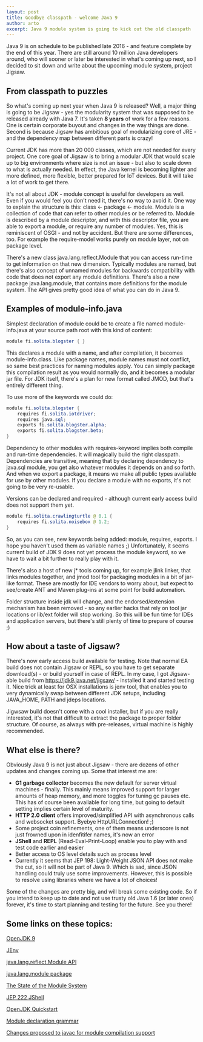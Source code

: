 ```yaml
---
layout: post
title: Goodbye classpath - welcome Java 9
author: arto
excerpt: Java 9 module system is going to kick out the old classpath
---
```


Java 9 is on schedule to be published late 2016 - and feature complete by the end of this year. There are still around 10 million Java developers around, who will sooner or later be interested in what's coming up next, so I decided to sit down and write about the upcoming module system, project Jigsaw. 

## From classpath to puzzles

So what's coming up next year when Java 9 is released? Well, a major thing is going to be Jigsaw - yes the modularity system that was supposed to be released already with Java 7. It's taken **8 years** of work for a few reasons. One is certain corporate buyout and changes in the way things are done. Second is because Jigsaw has ambitious goal of modularizing core of JRE - and the dependency map between different parts is crazy!

Current JDK has more than 20 000 classes, which are not needed for every project. One core goal of Jigsaw is to bring a modular JDK that would scale up to big environments where size is not an issue - but also to scale down to what is actually needed. In effect, the Java kernel is becoming lighter and more defined, more flexible, better prepared for IoT devices. But it will take a lot of work to get there.

It's not all about JDK - module concept is useful for developers as well. Even if you would feel you don't need it, there's no way to avoid it. One way to explain the structure is this: class <- package <- module. Module is a collection of code that can refer to other modules or be referred to. Module is described by a module descriptor, and with this descriptor file, you are able to export a module, or require any number of modules. Yes, this is reminiscent of OSGI - and not by accident. But there are some differences, too. For example the require-model works purely on module layer, not on package level. 

There's a new class java.lang.reflect.Module that you can access run-time to get information on that new dimension. Typically modules are named, but there's also concept of unnamed modules for backwards compatibility with code that does not export any module definitions. There's also a new package java.lang.module, that contains more definitions for the module system. The API gives pretty good idea of what you can do in Java 9.

## Examples of module-info.java

Simplest declaration of module could be to create a file named module-info.java at your source path root with this kind of content:

```java
module fi.solita.blogster { }
```

This declares a module with a name, and after compilation, it becomes module-info.class. Like package names, module names must not conflict, so same best practices for naming modules apply. You can simply package this compilation result as you would normally do, and it becomes a modular jar file. For JDK itself, there's a plan for new format called JMOD, but that's entirely different thing.

To use more of the keywords we could do:

```java
module fi.solita.blogster {
    requires fi.solita.iotdriver;
    requires java.sql;
    exports fi.solita.blogster.alpha;
    exports fi.solita.blogster.beta;
}
```

Dependency to other modules with requires-keyword implies both compile and run-time dependencies. It will magically build the right classpath. Dependencies are transitive, meaning that by declaring dependency to java.sql module, you get also whatever modules it depends on and so forth. And when we export a package, it means we make all public types available for use by other modules. If you declare a module with no exports, it's not going to be very re-usable.

Versions can be declared and required - although current early access build does not support them yet. 

```java
module fi.solita.crawlingturtle @ 0.1 {
    requires fi.solita.noisebox @ 1.2;
}
```

So, as you can see, new keywords being added: module, requires, exports. I hope you haven't used them as variable names ;) Unfortunately, it seems current build of JDK 9 does not yet process the module keyword, so we have to wait a bit further to really play with it.

There's also a host of new j* tools coming up, for example jlink linker, that links modules together, and jmod tool for packaging modules in a bit of jar-like format. These are mostly for IDE vendors to worry about, but expect to see/create ANT and Maven plug-ins at some point for build automation.

Folder structure inside jdk will change, and the endorsed/extension mechanism has been removed - so any earlier hacks that rely on tool jar locations or lib/ext folder will stop working. So this will be fun time for IDEs and application servers, but there's still plenty of time to prepare of course ;) 

## How about a taste of Jigsaw?

There's now early access build available for testing. Note that normal EA build does not contain Jigsaw or REPL, so you have to get separate download(s) - or build yourself in case of REPL. In my case, I got Jigsaw-able build from https://jdk9.java.net/jigsaw/ - installed it and started testing it. Nice trick at least for OSX installations is jenv tool, that enables you to very dynamically swap between different JDK setups, including JAVA_HOME, PATH and jdeps locations.

Jigwsaw build doesn't come with a cool installer, but if you are really interested, it's not that difficult to extract the package to proper folder structure. Of course, as always with pre-releases, virtual machine is highly recommended.

## What else is there?

Obviously Java 9 is not just about Jigsaw - there are dozens of other updates and changes coming up. Some that interest me are:

- **G1 garbage collector** becomes the new default for server virtual machines - finally. This mainly means improved support for larger amounts of heap memory, and more toggles for tuning gc pauses etc. This has of course been available for long time, but going to default setting implies certain level of maturity.
- **HTTP 2.0 client** offers improved/simplified API with asynchronous calls and websocket support. Byebye HttpURLConnection! ;)
- Some project coin refinements, one of them means underscore is not just frowned upon in idenfitifer names, it's now an error
- **JShell** and **REPL** (Read-Eval-Print-Loop) enable you to play with and test code earlier and easier 
- Better access to OS level details such as process level
- Currently it seems that JEP 198: Light-Weight JSON API does not make the cut, so it will not be part of Java 9. Which is sad, since JSON handling could truly use some improvements. However, this is possible to resolve using libraries where we have a lot of choices!

Some of the changes are pretty big, and will break some existing code. So if you intend to keep up to date and not use trusty old Java 1.6 (or later ones) forever, it's time to start planning and testing for the future. See you there!

## Some links on these topics:

[OpenJDK 9](http://openjdk.java.net/projects/jdk9/)

[JEnv](http://www.jenv.be/)

[java.lang.reflect.Module API](http://cr.openjdk.java.net/~mr/jigsaw/spec/api/java/lang/reflect/Module.html)

[java.lang.module package](http://cr.openjdk.java.net/~mr/jigsaw/spec/api/java/lang/module/package-summary.html)

[The State of the Module System](http://openjdk.java.net/projects/jigsaw/spec/sotms/)

[JEP 222 JShell](http://openjdk.java.net/jeps/222)

[OpenJDK Quickstart](http://openjdk.java.net/projects/jigsaw/doc/quickstart.html)

[Module declaration grammar](http://openjdk.java.net/projects/jigsaw/doc/lang-vm.html#jigsaw-1)

[Changes proposed to javac for module compilation support](http://openjdk.java.net/projects/jigsaw/doc/ModulesAndJavac.pdf)
